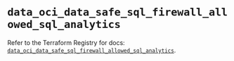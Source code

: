 # `data_oci_data_safe_sql_firewall_allowed_sql_analytics`

Refer to the Terraform Registry for docs: [`data_oci_data_safe_sql_firewall_allowed_sql_analytics`](https://registry.terraform.io/providers/hashicorp/oci/7.19.0/docs/data-sources/data_safe_sql_firewall_allowed_sql_analytics).

